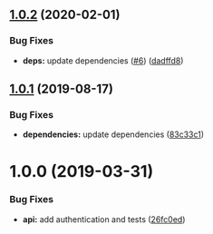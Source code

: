 ## [1.0.2](https://github.com/phil-mitchell/exegesis-plugin-clientapi/compare/v1.0.1...v1.0.2) (2020-02-01)


### Bug Fixes

* **deps:** update dependencies ([#6](https://github.com/phil-mitchell/exegesis-plugin-clientapi/issues/6)) ([dadffd8](https://github.com/phil-mitchell/exegesis-plugin-clientapi/commit/dadffd88a5c8f75feed6dc47792ce5b202a9bd7c))

## [1.0.1](https://github.com/phil-mitchell/exegesis-plugin-clientapi/compare/v1.0.0...v1.0.1) (2019-08-17)


### Bug Fixes

* **dependencies:** update dependencies ([83c33c1](https://github.com/phil-mitchell/exegesis-plugin-clientapi/commit/83c33c1))

# 1.0.0 (2019-03-31)


### Bug Fixes

* **api:** add authentication and tests ([26fc0ed](https://github.com/phil-mitchell/exegesis-plugin-clientapi/commit/26fc0ed))
